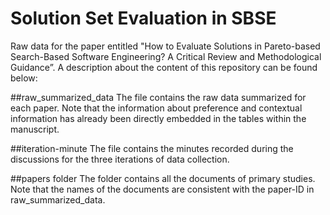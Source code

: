 # Solution Set Evaluation in SBSE
Raw data for the paper entitled "How to Evaluate Solutions in Pareto-based Search-Based Software Engineering? A Critical Review and Methodological Guidance”. A description about the content of this repository can be found below:


##raw_summarized_data 
The file contains the raw data summarized for each paper. Note that the information about preference and contextual information has already been directly embedded in the tables within the manuscript. 


##iteration-minute
The file contains the minutes recorded during the discussions for the three iterations of data collection.

##papers folder
The folder contains all the documents of primary studies. Note that the names of the documents are consistent with the paper-ID in raw_summarized_data.

